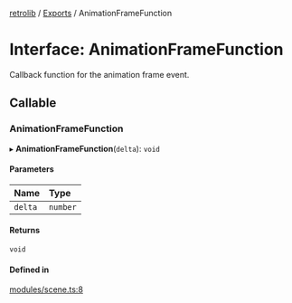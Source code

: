 [retrolib](../README.md) / [Exports](../modules.md) / AnimationFrameFunction

# Interface: AnimationFrameFunction

Callback function for the animation frame event.

## Callable

### AnimationFrameFunction

▸ **AnimationFrameFunction**(`delta`): `void`

#### Parameters

| Name | Type |
| :------ | :------ |
| `delta` | `number` |

#### Returns

`void`

#### Defined in

[modules/scene.ts:8](https://github.com/philbgarner/retrolib/blob/5cc28cc/src/modules/scene.ts#L8)
